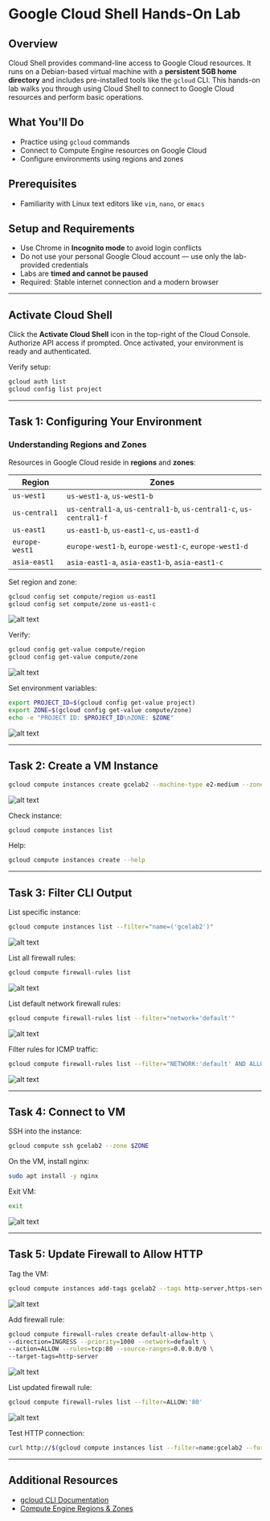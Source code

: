 # Google Cloud Shell Hands-On Lab

## Overview

Cloud Shell provides command-line access to Google Cloud resources. It runs on a Debian-based virtual machine with a **persistent 5GB home directory** and includes pre-installed tools like the `gcloud` CLI. This hands-on lab walks you through using Cloud Shell to connect to Google Cloud resources and perform basic operations.

## What You'll Do

* Practice using `gcloud` commands
* Connect to Compute Engine resources on Google Cloud
* Configure environments using regions and zones

## Prerequisites

* Familiarity with Linux text editors like `vim`, `nano`, or `emacs`

## Setup and Requirements

* Use Chrome in **Incognito mode** to avoid login conflicts
* Do not use your personal Google Cloud account — use only the lab-provided credentials
* Labs are **timed and cannot be paused**
* Required: Stable internet connection and a modern browser

---

## Activate Cloud Shell

Click the **Activate Cloud Shell** icon in the top-right of the Cloud Console. Authorize API access if prompted. Once activated, your environment is ready and authenticated.

Verify setup:

```bash
gcloud auth list
gcloud config list project
```

---

## Task 1: Configuring Your Environment

### Understanding Regions and Zones

Resources in Google Cloud reside in **regions** and **zones**:

| Region         | Zones                                                              |
| -------------- | ------------------------------------------------------------------ |
| `us-west1`     | `us-west1-a`, `us-west1-b`                                         |
| `us-central1`  | `us-central1-a`, `us-central1-b`, `us-central1-c`, `us-central1-f` |
| `us-east1`     | `us-east1-b`, `us-east1-c`, `us-east1-d`                           |
| `europe-west1` | `europe-west1-b`, `europe-west1-c`, `europe-west1-d`               |
| `asia-east1`   | `asia-east1-a`, `asia-east1-b`, `asia-east1-c`                     |

Set region and zone:

```bash
gcloud config set compute/region us-east1
gcloud config set compute/zone us-east1-c
```
![alt text](images/region.png)

Verify:

```bash
gcloud config get-value compute/region
gcloud config get-value compute/zone
```
![alt text](images/zone.png)

Set environment variables:

```bash
export PROJECT_ID=$(gcloud config get-value project)
export ZONE=$(gcloud config get-value compute/zone)
echo -e "PROJECT ID: $PROJECT_ID\nZONE: $ZONE"
```
![alt text](images/variables.png)

---

## Task 2: Create a VM Instance

```bash
gcloud compute instances create gcelab2 --machine-type e2-medium --zone $ZONE
```
![alt text](images/vmcli.png)

Check instance:

```bash
gcloud compute instances list
```

Help:

```bash
gcloud compute instances create --help
```

---

## Task 3: Filter CLI Output

List specific instance:

```bash
gcloud compute instances list --filter="name=('gcelab2')"
```
![alt text](images/CLIFilter.png)

List all firewall rules:

```bash
gcloud compute firewall-rules list
```
![alt text](images/CLIFirewall.png)

List default network firewall rules:

```bash
gcloud compute firewall-rules list --filter="network='default'"
```
![alt text](images/CLIFirewallFilter.png)

Filter rules for ICMP traffic:

```bash
gcloud compute firewall-rules list --filter="NETWORK:'default' AND ALLOW:'icmp'"
```
![alt text](images/CLIFirewalIICMP.png)

---

## Task 4: Connect to VM

SSH into the instance:

```bash
gcloud compute ssh gcelab2 --zone $ZONE
```

On the VM, install nginx:

```bash
sudo apt install -y nginx
```

Exit VM:

```bash
exit
```
![alt text](images/VMCLIconnect.png)

---

## Task 5: Update Firewall to Allow HTTP

Tag the VM:

```bash
gcloud compute instances add-tags gcelab2 --tags http-server,https-server
```
![alt text](images/CLIFirewallTag.png)

Add firewall rule:

```bash
gcloud compute firewall-rules create default-allow-http \
--direction=INGRESS --priority=1000 --network=default \
--action=ALLOW --rules=tcp:80 --source-ranges=0.0.0.0/0 \
--target-tags=http-server
```
![alt text](images/CLIFirewallAddRule.png)

List updated firewall rule:

```bash
gcloud compute firewall-rules list --filter=ALLOW:'80'
```
![alt text](images/CLIFirewallUpdate.png)

Test HTTP connection:

```bash
curl http://$(gcloud compute instances list --filter=name:gcelab2 --format='get(networkInterfaces[0].accessConfigs[0].natIP)')
```

---

## Additional Resources

* [gcloud CLI Documentation](https://cloud.google.com/sdk/gcloud)
* [Compute Engine Regions & Zones](https://cloud.google.com/compute/docs/regions-zones)
